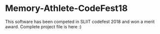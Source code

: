 # Memory-Athlete-CodeFest18
This software has been competed in SLIIT codefest 2018 and won a merit award. Complete project file is here :)
